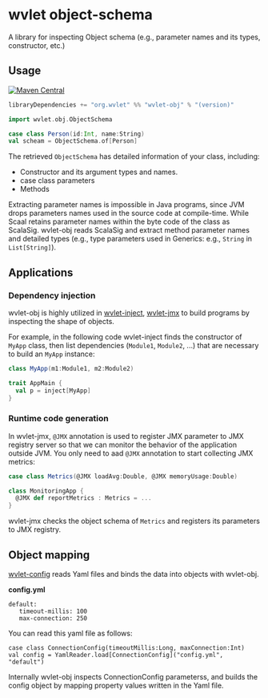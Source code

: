 wvlet object-schema
======

A library for inspecting Object schema (e.g., parameter names and its types, constructor, etc.)

## Usage

[![Maven Central](https://maven-badges.herokuapp.com/maven-central/org.wvlet/wvlet-obj_2.11/badge.svg)](https://maven-badges.herokuapp.com/maven-central/org.wvlet/wvlet-obj_2.11/)

```scala
libraryDependencies += "org.wvlet" %% "wvlet-obj" % "(version)"
```


```scala
import wvlet.obj.ObjectSchema

case class Person(id:Int, name:String)
val scheam = ObjectSchema.of[Person]
```

The retrieved `ObjectSchema` has detailed information of your class, including:
* Constructor and its argument types and names.
* case class parameters
* Methods

Extracting parameter names is impossible in Java programs, since JVM drops parameters names used in the source code at compile-time. While Scaal retains parameter names within the byte code of the class as ScalaSig. wvlet-obj reads ScalaSig and extract method parameter names and
detailed types (e.g., type parameters used in Generics: e.g., `String` in `List[String]`).


## Applications

### Dependency injection
wvlet-obj is highly utilized in [wvlet-inject](../wvlet-inject), [wvlet-jmx](../wvlet-jmx) to build programs by inspecting the shape of objects.

For example, in the following code wvlet-inject finds the constructor of `MyApp` class, then list dependencies (`Module1`, `Module2`, ...) that are necessary to build an `MyApp` instance:
```scala
class MyApp(m1:Module1, m2:Module2)

trait AppMain {
  val p = inject[MyApp]
}
```

### Runtime code generation

In wvlet-jmx, `@JMX` annotation is used to register JMX parameter to JMX registry server so that we can monitor the behavior of the application outside JVM.
You only need to aad `@JMX` annotation to start collecting JMX metrics:

```scala
case class Metrics(@JMX loadAvg:Double, @JMX memoryUsage:Double)

class MonitoringApp {
  @JMX def reportMetrics : Metrics = ...
}
```

wvlet-jmx checks the object schema of `Metrics` and registers its parameters to JMX registry.

## Object mapping

[wvlet-config](../wvlet-config) reads Yaml files and binds the data into objects with wvlet-obj.

**config.yml**
```
default:
   timeout-millis: 100
   max-connection: 250

```

You can read this yaml file as follows:
```
case class ConnectionConfig(timeoutMillis:Long, maxConnection:Int)
val config = YamlReader.load[ConnectionConfig]("config.yml", "default")
```

Internally wvlet-obj inspects ConnectionConfig parameterss, and builds the config object by mapping property values written in the Yaml file.